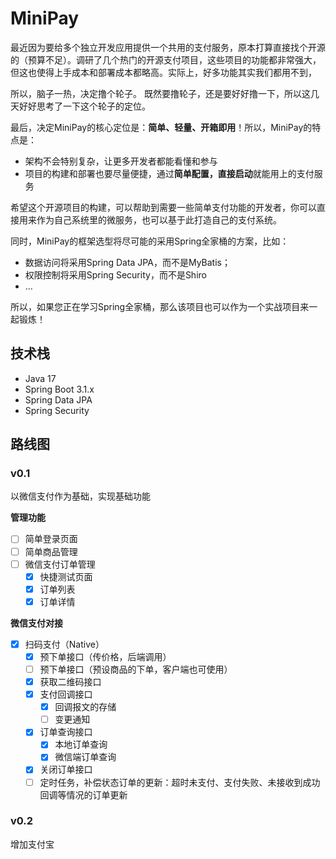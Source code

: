 # MiniPay

最近因为要给多个独立开发应用提供一个共用的支付服务，原本打算直接找个开源的（预算不足）。调研了几个热门的开源支付项目，这些项目的功能都非常强大，但这也使得上手成本和部署成本都略高。实际上，好多功能其实我们都用不到，

所以，脑子一热，决定撸个轮子。 既然要撸轮子，还是要好好撸一下，所以这几天好好思考了一下这个轮子的定位。

最后，决定MiniPay的核心定位是：**简单、轻量、开箱即用**！所以，MiniPay的特点是：

- 架构不会特别复杂，让更多开发者都能看懂和参与
- 项目的构建和部署也要尽量便捷，通过**简单配置，直接启动**就能用上的支付服务

希望这个开源项目的构建，可以帮助到需要一些简单支付功能的开发者，你可以直接用来作为自己系统里的微服务，也可以基于此打造自己的支付系统。

同时，MiniPay的框架选型将尽可能的采用Spring全家桶的方案，比如：

- 数据访问将采用Spring Data JPA，而不是MyBatis；
- 权限控制将采用Spring Security，而不是Shiro
- ...

所以，如果您正在学习Spring全家桶，那么该项目也可以作为一个实战项目来一起锻炼！

## 技术栈

- Java 17
- Spring Boot 3.1.x
- Spring Data JPA
- Spring Security

## 路线图

### v0.1

以微信支付作为基础，实现基础功能

**管理功能**

- [ ] 简单登录页面
- [ ] 简单商品管理
- [ ] 微信支付订单管理
  - [x] 快捷测试页面
  - [x] 订单列表
  - [x] 订单详情

**微信支付对接**

- [x] 扫码支付（Native）
  - [x] 预下单接口（传价格，后端调用）
  - [ ] 预下单接口（预设商品的下单，客户端也可使用）
  - [x] 获取二维码接口
  - [x] 支付回调接口
    - [x] 回调报文的存储
    - [ ] 变更通知
  - [x] 订单查询接口
    - [x] 本地订单查询
    - [x] 微信端订单查询
  - [x] 关闭订单接口
  - [ ] 定时任务，补偿状态订单的更新：超时未支付、支付失败、未接收到成功回调等情况的订单更新

### v0.2

增加支付宝
